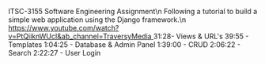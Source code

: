 ITSC-3155 Software Engineering Assignment\n
Following a tutorial to build a simple web application using the Django framework.\n
[https://www.youtube.com/watch?v=PtQiiknWUcI&ab_channel=TraversyMedia
](url)
31:28- Views & URL's
39:55 - Templates
1:04:25 - Database & Admin Panel
1:39:00 - CRUD
2:06:22 - Search
2:22:27 - User Login

